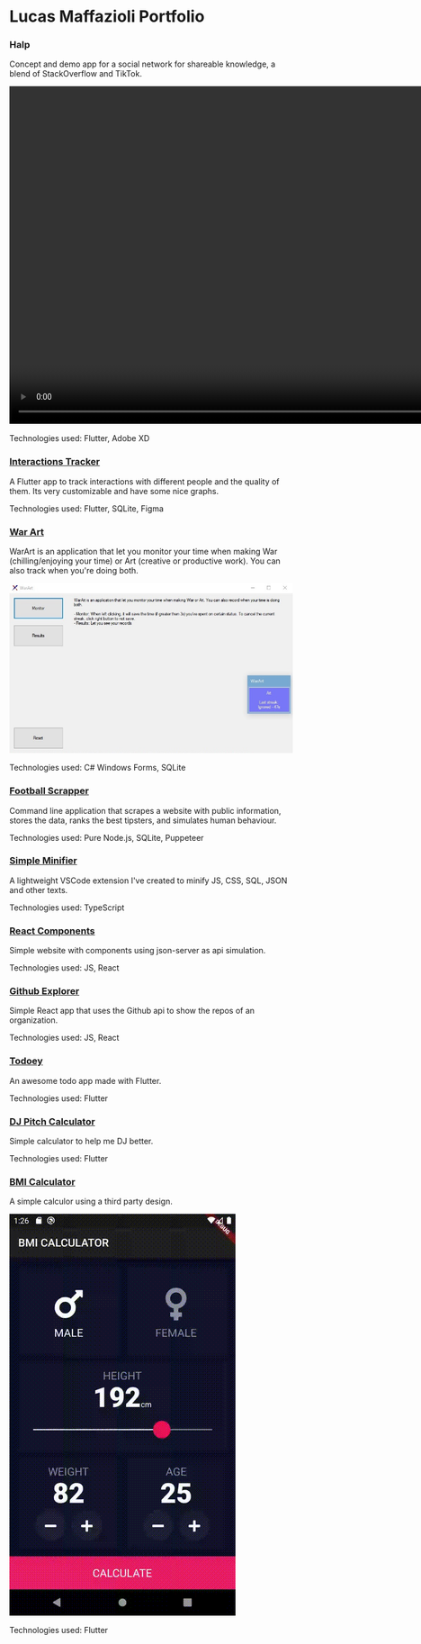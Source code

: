 # Lucas Maffazioli Portfolio

### Halp
Concept and demo app for a social network for shareable knowledge, a blend of StackOverflow and TikTok.

<video height="600" muted autoplay controls>
    <source src="assets/videos/halp_preview.mp4" type="video/mp4">
</video>

Technologies used: Flutter, Adobe XD

### [Interactions Tracker](https://github.com/lucasmaffazioli/cold_app)
A Flutter app to track interactions with different people and the quality of them. Its very customizable and have some nice graphs.

Technologies used: Flutter, SQLite, Figma

### [War Art](https://github.com/lucasmaffazioli/WarArt)
WarArt is an application that let you monitor your time when making War (chilling/enjoying your time) or Art (creative or productive work). You can also track when you're doing both.

![Preview](https://github.com/lucasmaffazioli/WarArt/raw/master/Assets/Screenshot.jpg?raw=true)

Technologies used: C# Windows Forms, SQLite

### [Football Scrapper](https://github.com/lucasmaffazioli/FootballScrapper)
Command line application that scrapes a website with public information, stores the data, ranks the best tipsters, and simulates human behaviour.

Technologies used: Pure Node.js, SQLite, Puppeteer

### [Simple Minifier](https://github.com/lucasmaffazioli/SimpleMinifier)
A lightweight VSCode extension I've created to minify JS, CSS, SQL, JSON and other texts.

Technologies used: TypeScript

### [React Components](https://github.com/lucasmaffazioli/desafio-rocketseat-componetizando)
Simple website with components using json-server as api simulation.

Technologies used: JS, React

### [Github Explorer](https://github.com/lucasmaffazioli/github-explorer)
Simple React app that uses the Github api to show the repos of an organization.

Technologies used: JS, React

### [Todoey](https://github.com/lucasmaffazioli/Flutter_Todoey)
An awesome todo app made with Flutter.

Technologies used: Flutter

### [DJ Pitch Calculator](https://github.com/lucasmaffazioli/Flutter_Pitch_Calculator)
Simple calculator to help me DJ better.

Technologies used: Flutter

### [BMI Calculator](https://github.com/lucasmaffazioli/flutter_bmi_calculator)
A simple calculor using a third party design.

![Preview](assets\gifs\BmiCalculator.gif)

Technologies used: Flutter


